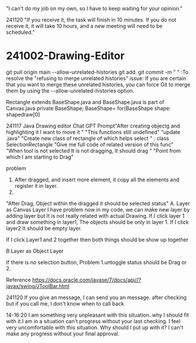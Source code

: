 "I can't do my job on my own, so I have to keep waiting for your opinion."

241120
"If you receive it, the task will finish in 10 minutes. If you do not receive it, it will take 10 hours, and a new meeting will need to be scheduled."

# 241002-Drawing-Editor



git pull origin main --allow-unrelated-histories
git add.
git commit -m " "
:To resolve the "refusing to merge unrelated histories" issue: If you are certain that you want to merge these unrelated histories, you can force Git to merge them by using the --allow-unrelated-histories option.


Rectangle extends BaseShape.java and BaseShape.java is part of Canvas.java
private BaseShape;
BaseShape=
for(BaseShape shape:
shapedraw[0]

241117
Java Drawing editor
Chat GPT Prompt"After creating objectg and highlighting it I want to move it "
"This functions still undefined"
"update .java"
"Create new class of rectangle of which helps select "  : class SelectionRectangle
"Give me full code of related version of this func"
"When tool is not selected It is not dragging, It should drag "
"Point from which I am starting to Drag"

problem
1. After dragged, and insert more element, it copy all the elements and register it in layer.
2.
"After Drag, Object within the dragged it should be selected status"
A. Layer as Canvas Layer
I have problem now in my code, we can make new layer by adding layer but It is not really related with actual Drawing.
If I click layer 1 and draw something in layer1, The objects should be only in layer 1.
If I click layer2 It should be empty layer.

If I click Layer1 and 2 together then both things should be show up together


B.Layer as Object Layer


If there is no selection button,
Problem
1.untoggle status should be Drag or  
2.



Reference
https://docs.oracle.com/javase/7/docs/api//?javax/swing/JToolBar.html


241120
If you give an message, I can send you an message. after checking
but if you call me, I don't know when to call back


14-16:20
I am something very unpleasant with this situation. why I should fit with it.I am in a situation can't progress without your last checking.
I feel very uncomfortable with this situation. Why should I put up with it? I can't make any progress without your final approval.

